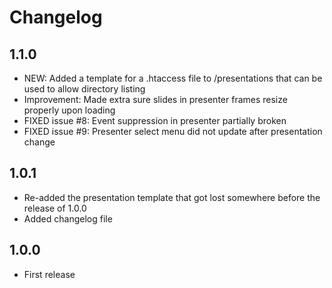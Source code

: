 Changelog
=========

1.1.0
-----

* NEW: Added a template for a .htaccess file to /presentations that can be used to allow directory listing
* Improvement: Made extra sure slides in presenter frames resize properly upon loading
* FIXED issue #8: Event suppression in presenter partially broken
* FIXED issue #9: Presenter select menu did not update after presentation change

1.0.1
-----

* Re-added the presentation template that got lost somewhere before the release of 1.0.0
* Added changelog file

1.0.0
-----

* First release